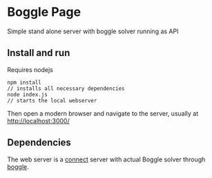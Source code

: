 # Boggle Page

Simple stand alone server with boggle
solver running as API

## Install and run

Requires nodejs

    npm install
    // installs all necessary dependencies
    node index.js
    // starts the local webserver

Then open a modern browser and navigate to the server, usually
at [http://localhost:3000/](http://localhost:3000/)

## Dependencies

The web server is a [connect](https://github.com/senchalabs/connect) server with actual Boggle solver through [boggle](https://npmjs.org/package/boggle).